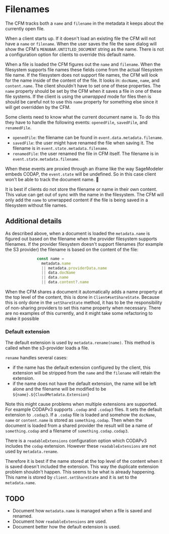 # Filenames
The CFM tracks both a `name` and `filename` in the metadata it keeps about the currently open file. 

When a client starts up. If it doesn't load an existing file the CFM will not have a `name` or `filename`. When the user saves the file the save dialog will show the CFM's `MENUBAR.UNTITLED_DOCUMENT` string as the name. There is not a configuration option for clients to override this default name.

When a file is loaded the CFM figures out the `name` and `filename`. When the filesystem supports file names these fields come from the actual filesystem file name. If the filesystem does not support file names, the CFM will look for the name inside of the content of the file. It looks in:
`docName`, `name`, and `content.name`. The client shouldn't have to set one of these properties. The `name` property should be set by the CFM when it saves a file in one of these file systems. If the client is using the *unwrapped* mode for files then is should be careful not to use this `name` property for something else since it will get overridden by the CFM.

Some clients need to know what the current document name is. To do this they have to handle the following events: `openedFile`, `savedFile`, and `renamedFile`.
- `openedFile`: the filename can be found in `event.data.metadata.filename`.
- `savedFile`: the user might have renamed the file when saving it. The filename is in `event.state.metadata.filename`. 
- `renamedFile`: the user renamed the file in CFM itself. The filename is in `event.state.metadata.filename`. 

When these events are proxied through an iframe like the way SageModeler embeds CODAP, the `event.state` will be undefined. So in this case client won't be able to track the document name. :shrug:

It is best if clients do not store the filename or name in their own content. This value can get out of sync with the name in the filesystem. The CFM will only add the `name` to unwrapped content if the file is being saved in a filesystem without file names.

## Additional details

As described above, when a document is loaded the `metadata.name` is figured out based on the filename when the provider filesystem supports filenames. If the provider filesystem doesn't support filenames (for example the S3 provider) the filename is based on the content of the file:
```js
              const name =
                metadata.name
                || metadata.providerData.name
                || data.docName
                || data.name
                || data.content?.name
```

When the CFM shares a document it automatically adds a name property at the top level of the content, this is done in `Client#setShareState`. Because this is only done in the `setShareState` method, it has to be the responsibility of non-sharing providers to set this name property when necessary. There are no examples of this currently, and it might take some refactoring to make it possible

### Default extension
The default extension is used by `metadata.rename(name)`. This method is called when the s3-provider loads a file. 

`rename` handles several cases:
- if the name has the default extension configured by the client, this extension will be stripped from the `name` and the `filename` will retain the extension.
- if the name does not have the default extension, the name will be left alone and the filename will be modified to be `${name}.${CloudMetadata.Extension}`

Note this might cause problems when multiple extensions are supported. 
For example CODAPv3 supports `.codap` and `.codap3` files. 
It sets the default extension to `.codap3`.
If a `.codap` file is loaded and somehow the `docName`, `name` or `content.name` is stored as `something.codap`. Then when the document is loaded from a shared provider the result will be a name of `something.codap` and a filename of `something.codap.codap3`.

There is a `readableExtensions` configuration option which CODAPv3 includes the `codap` extension. However these `readableExtensions` are not used by `metadata.rename`.

Therefore it is best if the name stored at the top level of the content when it is saved doesn't included the extension. This way the duplicate extension problem shouldn't happen. This seems to be what is already happening. This name is stored by `client.setShareState` and it is set to the `metadata.name`. 

## TODO
- Document how `metadata.name` is managed when a file is saved and renamed.
- Document how `readableExtensions` are used.
- Document better how the default extension is used.

